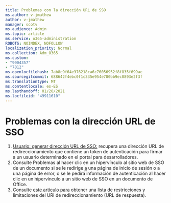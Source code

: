 ```yaml
---
title: Problemas con la dirección URL de SSO
ms.author: v-jmathew
author: v-jmathew
manager: scotv
ms.audience: Admin
ms.topic: article
ms.service: o365-administration
ROBOTS: NOINDEX, NOFOLLOW
localization_priority: Normal
ms.collection: Adm_O365
ms.custom:
- "9004357"
- "7812"
ms.openlocfilehash: 7ab8c9f64e376218ca6c76056952f8f835f699ac
ms.sourcegitcommit: 688642f4ebc0f1c335e954e780bb9ec8893e2f3f
ms.translationtype: MT
ms.contentlocale: es-ES
ms.lasthandoff: 01/20/2021
ms.locfileid: "49911610"
---
```

# <a name="sso-url-issues"></a>Problemas con la dirección URL de SSO

1. [Usuario: generar dirección URL de SSO:](https://docs.microsoft.com/rest/api/apimanagement/2019-12-01/User/GenerateSsoUrl) recupera una dirección URL de redireccionamiento que contiene un token de autenticación para firmar a un usuario determinado en el portal para desarrolladores.
2. Consulte Problemas al hacer clic en un hipervínculo al sitio web de SSO de un documento si se le redirige [a](https://docs.microsoft.com/office/troubleshoot/office-suite-issues/click-hyperlink-to-sso-website) una página de inicio de sesión o a una página de error, o se le pedirá información de autenticación al hacer clic en un hipervínculo a un sitio web de SSO en un documento de Office.
3. Consulte [este artículo para](https://docs.microsoft.com/azure/active-directory/develop/reply-url) obtener una lista de restricciones y limitaciones del URI de redireccionamiento (URL de respuesta).
